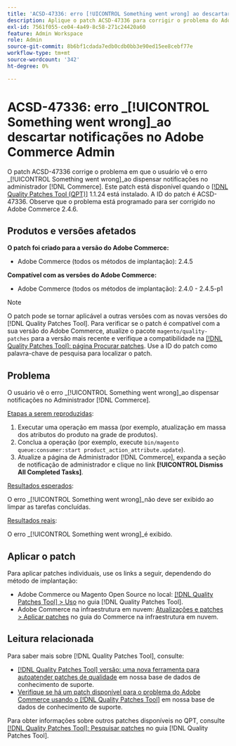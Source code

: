 ```yaml
---
title: 'ACSD-47336: erro [!UICONTROL Something went wrong] ao descartar notificações no Adobe Commerce Admin'
description: Aplique o patch ACSD-47336 para corrigir o problema do Adobe Commerce em que o usuário vê o erro [!UICONTROL Something went wrong] ao dispensar notificações no  [!DNL Commerce] Administrador.
exl-id: 7561f055-ce04-4a49-8c58-271c24420a60
feature: Admin Workspace
role: Admin
source-git-commit: 8b6bf1cdada7edb0cdb0bb3e90ed15ee8cebf77e
workflow-type: tm+mt
source-wordcount: '342'
ht-degree: 0%

---
```


# ACSD-47336: erro _[!UICONTROL Something went wrong]_ao descartar notificações no Adobe Commerce Admin

O patch ACSD-47336 corrige o problema em que o usuário vê o erro _[!UICONTROL Something went wrong]_ao dispensar notificações no administrador [!DNL Commerce]. Este patch está disponível quando o [[!DNL Quality Patches Tool (QPT)]](/help/announcements/adobe-commerce-announcements/magento-quality-patches-released-new-tool-to-self-serve-quality-patches.md) 1.1.24 está instalado. A ID do patch é ACSD-47336. Observe que o problema está programado para ser corrigido no Adobe Commerce 2.4.6.

## Produtos e versões afetados

**O patch foi criado para a versão do Adobe Commerce:**

* Adobe Commerce (todos os métodos de implantação): 2.4.5

**Compatível com as versões do Adobe Commerce:**

* Adobe Commerce (todos os métodos de implantação): 2.4.0 - 2.4.5-p1

>[!NOTE]
>
>O patch pode se tornar aplicável a outras versões com as novas versões do [!DNL Quality Patches Tool]. Para verificar se o patch é compatível com a sua versão do Adobe Commerce, atualize o pacote `magento/quality-patches` para a versão mais recente e verifique a compatibilidade na [[!DNL Quality Patches Tool]: página Procurar patches](https://experienceleague.adobe.com/tools/commerce-quality-patches/index.html). Use a ID do patch como palavra-chave de pesquisa para localizar o patch.

## Problema

O usuário vê o erro _[!UICONTROL Something went wrong]_ao dispensar notificações no Administrador [!DNL Commerce].

<u>Etapas a serem reproduzidas</u>:

1. Executar uma operação em massa (por exemplo, atualização em massa dos atributos do produto na grade de produtos).
1. Conclua a operação (por exemplo, execute `bin/magento queue:consumer:start product_action_attribute.update`).
1. Atualize a página de Administrador [!DNL Commerce], expanda a seção de notificação de administrador e clique no link **[!UICONTROL Dismiss All Completed Tasks]**.

<u>Resultados esperados</u>:

O erro _[!UICONTROL Something went wrong]_não deve ser exibido ao limpar as tarefas concluídas.

<u>Resultados reais</u>:

O erro _[!UICONTROL Something went wrong]_é exibido.

## Aplicar o patch

Para aplicar patches individuais, use os links a seguir, dependendo do método de implantação:

* Adobe Commerce ou Magento Open Source no local: [[!DNL Quality Patches Tool] > Uso](https://experienceleague.adobe.com/docs/commerce-operations/tools/quality-patches-tool/usage.html) no guia [!DNL Quality Patches Tool].
* Adobe Commerce na infraestrutura em nuvem: [Atualizações e patches > Aplicar patches](https://experienceleague.adobe.com/docs/commerce-cloud-service/user-guide/develop/upgrade/apply-patches.html) no guia do Commerce na infraestrutura em nuvem.

## Leitura relacionada

Para saber mais sobre [!DNL Quality Patches Tool], consulte:

* [[!DNL Quality Patches Tool] versão: uma nova ferramenta para autoatender patches de qualidade](/help/announcements/adobe-commerce-announcements/magento-quality-patches-released-new-tool-to-self-serve-quality-patches.md) em nossa base de dados de conhecimento de suporte.
* [Verifique se há um patch disponível para o problema do Adobe Commerce usando o [!DNL Quality Patches Tool]](/help/support-tools/patches-available-in-qpt-tool/check-patch-for-magento-issue-with-magento-quality-patches.md) em nossa base de dados de conhecimento de suporte.

Para obter informações sobre outros patches disponíveis no QPT, consulte [[!DNL Quality Patches Tool]: Pesquisar patches](https://experienceleague.adobe.com/tools/commerce-quality-patches/index.html) no guia [!DNL Quality Patches Tool].

